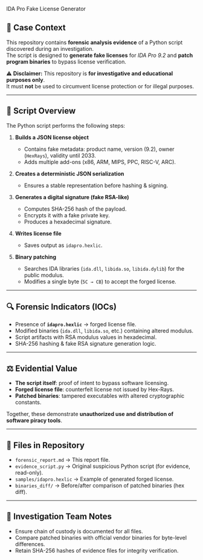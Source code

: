  IDA Pro Fake License Generator

## 📌 Case Context
This repository contains **forensic analysis evidence** of a Python script discovered during an investigation.  
The script is designed to **generate fake licenses** for *IDA Pro 9.2* and **patch program binaries** to bypass license verification.  

⚠️ **Disclaimer:** This repository is **for investigative and educational purposes only**.  
It must **not** be used to circumvent license protection or for illegal purposes.  

---

## 🧾 Script Overview
The Python script performs the following steps:

1. **Builds a JSON license object**  
   - Contains fake metadata: product name, version (9.2), owner (`HexRays`), validity until 2033.  
   - Adds multiple add-ons (x86, ARM, MIPS, PPC, RISC-V, ARC).  

2. **Creates a deterministic JSON serialization**  
   - Ensures a stable representation before hashing & signing.  

3. **Generates a digital signature (fake RSA-like)**  
   - Computes SHA-256 hash of the payload.  
   - Encrypts it with a fake private key.  
   - Produces a hexadecimal signature.  

4. **Writes license file**  
   - Saves output as `idapro.hexlic`.  

5. **Binary patching**  
   - Searches IDA libraries (`ida.dll`, `libida.so`, `libida.dylib`) for the public modulus.  
   - Modifies a single byte (`5C → CB`) to accept the forged license.  

---

## 🔍 Forensic Indicators (IOCs)
- Presence of **`idapro.hexlic`** → forged license file.  
- Modified binaries (`ida.dll`, `libida.so`, etc.) containing altered modulus.  
- Script artifacts with RSA modulus values in hexadecimal.  
- SHA-256 hashing & fake RSA signature generation logic.  

---

## ⚖️ Evidential Value
- **The script itself**: proof of intent to bypass software licensing.  
- **Forged license file**: counterfeit license not issued by Hex-Rays.  
- **Patched binaries**: tampered executables with altered cryptographic constants.  

Together, these demonstrate **unauthorized use and distribution of software piracy tools**.  

---

## 📂 Files in Repository
- `forensic_report.md` → This report file.  
- `evidence_script.py` → Original suspicious Python script (for evidence, read-only).  
- `samples/idapro.hexlic` → Example of generated forged license.  
- `binaries_diff/` → Before/after comparison of patched binaries (hex diff).  

---

## 👥 Investigation Team Notes
- Ensure chain of custody is documented for all files.  
- Compare patched binaries with official vendor binaries for byte-level differences.  
- Retain SHA-256 hashes of evidence files for integrity verification.  




